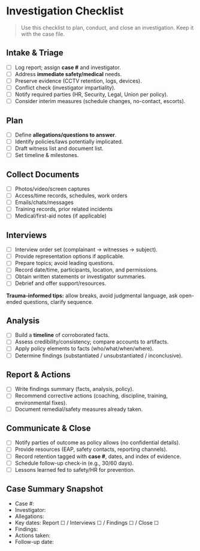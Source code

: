 # Investigation Checklist

> Use this checklist to plan, conduct, and close an investigation. Keep it with the case file.

## Intake & Triage
- [ ] Log report; assign **case #** and investigator.  
- [ ] Address **immediate safety/medical** needs.  
- [ ] Preserve evidence (CCTV retention, logs, devices).  
- [ ] Conflict check (investigator impartiality).  
- [ ] Notify required parties (HR, Security, Legal, Union per policy).  
- [ ] Consider interim measures (schedule changes, no-contact, escorts).

## Plan
- [ ] Define **allegations/questions to answer**.  
- [ ] Identify policies/laws potentially implicated.  
- [ ] Draft witness list and document list.  
- [ ] Set timeline & milestones.

## Collect Documents
- [ ] Photos/video/screen captures  
- [ ] Access/time records, schedules, work orders  
- [ ] Emails/chats/messages  
- [ ] Training records, prior related incidents  
- [ ] Medical/first-aid notes (if applicable)

## Interviews
- [ ] Interview order set (complainant → witnesses → subject).  
- [ ] Provide representation options if applicable.  
- [ ] Prepare topics; avoid leading questions.  
- [ ] Record date/time, participants, location, and permissions.  
- [ ] Obtain written statements or investigator summaries.  
- [ ] Debrief and offer support/resources.

**Trauma-informed tips:** allow breaks, avoid judgmental language, ask open-ended questions, clarify sequence.

## Analysis
- [ ] Build a **timeline** of corroborated facts.  
- [ ] Assess credibility/consistency; compare accounts to artifacts.  
- [ ] Apply policy elements to facts (who/what/when/where).  
- [ ] Determine findings (substantiated / unsubstantiated / inconclusive).

## Report & Actions
- [ ] Write findings summary (facts, analysis, policy).  
- [ ] Recommend corrective actions (coaching, discipline, training, environmental fixes).  
- [ ] Document remedial/safety measures already taken.

## Communicate & Close
- [ ] Notify parties of outcome as policy allows (no confidential details).  
- [ ] Provide resources (EAP, safety contacts, reporting channels).  
- [ ] Record retention tagged with **case #**, dates, and index of evidence.  
- [ ] Schedule follow-up check-in (e.g., 30/60 days).  
- [ ] Lessons learned fed to safety/HR for prevention.

## Case Summary Snapshot
- Case #:  
- Investigator:  
- Allegations:  
- Key dates: Report ☐ / Interviews ☐ / Findings ☐ / Close ☐  
- Findings:  
- Actions taken:  
- Follow-up date:  